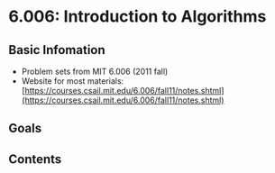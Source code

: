 # 6.006: Introduction to Algorithms
## Basic Infomation
* Problem sets from MIT 6.006 (2011 fall)
* Website for most materials: [https://courses.csail.mit.edu/6.006/fall11/notes.shtml](https://courses.csail.mit.edu/6.006/fall11/notes.shtml)

## Goals

## Contents